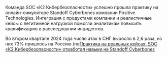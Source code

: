 <!--2025-07-10 12:12:45-->
<div class="yb">
  <div class="rss habr"><p>Команда SOC «К2 Кибербезопасности» успешно прошла практику на онлайн-симуляторе Standoff Cyberbones компании Positive Technologies. Интеграция с продуктами компании и реалистичные кейсы с легитимной нагрузкой помогли аналитикам повысить квалификацию в расследовании инцидентов.</p><p>Во втором квартале 2024 года число атак в СНГ выросло в 2,6 раза, из них 73% пришлось на Россию (по<a... <p class="titl"><a href="https://habr.com/ru/companies/pt/news/926636/?utm_source=habrahabr&utm_medium=rss&utm_campaign=926636">Практика на реальных кейсах: SOC «К2 Кибербезопасности» отработал навыки на Standoff Cyberbones</a></p></div>
</div>
